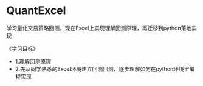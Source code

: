 # QuantExcel

学习量化交易策略回测，现在Excel上实现理解回测原理，再迁移到python落地实现

《学习目标》
- 1.理解回测原理
- 2.先从同学熟悉的Excel环境建立回测回测，逐步理解如何在python环境里编程实现
